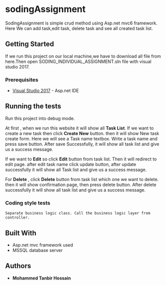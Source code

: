# sodingAssignment

SodingAssignment is simple crud method using Asp.net mvc6 framework. Here We can add task,edit task, delete task and see all created task list.

## Getting Started

If we run this project on our local machine,we have to download all file from here.Then open SODING_INDIVIDUAL_ASSIGNMENT.sln file with visual studio 2017.

### Prerequisites

* [Visual Studio 2017](https://www.visualstudio.com/downloads/) - Asp.net IDE

## Running the tests
Run this project into debug mode. 

At first , when we run this website it will show all **Task List**. If we want to create a new task then click **Create New** button.
then it will show New task create form. Here we will see a Task name textbox. Write a task name and press save button. After save Successfully, it will show all task list and give us a success message.

If we want to **Edit** so click **Edit** button from task list. Then it will redirect to edit page. after edit task name click update button, after update successfully it will show all Task list and give us a success message.

For **Delete** , click **Delete** button from task list which one we want to delete. then it will show confirmation page, then press delete button. After delete successfully it will show all task list and give us a success message.


### Coding style tests

```
Separate business logic class. Call the business logic layer from controller.

```

## Built With

* Asp.net mvc framework used
* MSSQL database server 

## Authors

* **Mohammed Tanbir Hossain**
